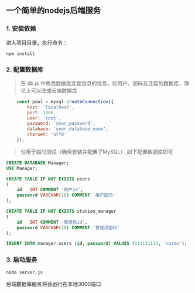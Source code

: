 ## 一个简单的nodejs后端服务

### 1. 安装依赖

进入项目目录，执行命令：
```
npm install
```

### 2. 配置数据库

> 在 db.js 中修改数据库连接信息的信息，如用户，密码及连接的数据库，理论上可以改成云端数据库

```javascript
    const pool = mysql.createConnection({
        host: 'localhost',
        port: 3306,
        user: 'root',
        password: 'your_password',
        database: 'your_database_name',
        charset: 'utf8'
    });
```

> 仅用于临时测试（确保安装并配置了MySQL）,如下配置数据库即可

```sql
CREATE DATABASE Manager;
USE Manager;

CREATE TABLE IF NOT EXISTS users
(
    id   INT COMMENT '用户id',
    password VARCHAR(20) COMMENT '用户密码'
);

CREATE TABLE IF NOT EXISTS station_manager
(
    id   INT COMMENT '管理员id',
    password VARCHAR(20) COMMENT '管理员密码'
);

INSERT INTO manager.users (id, password) VALUES (111111111, 'cosmo');
```


### 3. 启动服务

```
node server.js
```

后端数据库服务将会运行在本地3000端口

